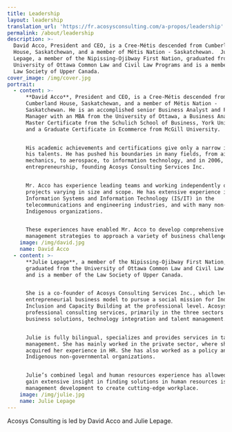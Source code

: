 ```yaml
---
title: Leadership
layout: leadership
translation_url: 'https://fr.acosysconsulting.com/a-propos/leadership'
permalink: /about/leadership
description: >-
  David Acco, President and CEO, is a Cree-Métis descended from Cumberland
  House, Saskatchewan, and a member of Métis Nation - Saskatchewan.  Julie
  Lepage, a member of the Nipissing-Ojibway First Nation, graduated from the
  University of Ottawa Common Law and Civil Law Programs and is a member of the
  Law Society of Upper Canada.
cover_image: /img/cover.jpg
portrait:
  - content: >-
      **David Acco**, President and CEO, is a Cree-Métis descended from
      Cumberland House, Saskatchewan, and a member of Métis Nation -
      Saskatchewan. He is an accomplished senior Business Analyst and Project
      Manager with an MBA from the University of Ottawa, a Business Analysis
      Master Certificate from the Schulich School of Business, York University,
      and a Graduate Certificate in Ecommerce from McGill University.


      His academic achievements and certifications give only a narrow idea of
      his talents. He has pushed his boundaries in many fields, from aircraft
      mechanics, to aerospace, to information technology, and in 2006, to social
      entrepreneurship, founding Acosys Consulting Services Inc.


      Mr. Acco has experience leading teams and working independently on
      projects varying in size and scope. He has extensive experience in
      Information Systems and Information Technology (IS/IT) in the
      telecommunications and engineering industries, and with many non-profit
      Indigenous organizations.


      These experiences have enabled Mr. Acco to develop comprehensive
      management strategies to approach a variety of business challenges.
    image: /img/david.jpg
    name: David Acco
  - content: >-
      **Julie Lepage**, a member of the Nipissing-Ojibway First Nation,
      graduated from the University of Ottawa Common Law and Civil Law Programs
      and is a member of the Law Society of Upper Canada.


      She is a co-founder of Acosys Consulting Services Inc., which leverages an
      entrepreneurial business model to pursue a social mission for Indigenous
      Inclusion and Capacity Building at the professional level. Acosys provides
      professional consulting services, primarily in the three sectors of
      business solutions, technology integration and talent management.


      Julie is fully bilingual, specializes and provides services in talent
      management. She has mainly worked in the private sector, where she
      acquired her experience in HR. She has also worked as a policy analyst for
      Indigenous non-governmental organizations.


      Julie’s combined legal and human resources experience has allowed her to
      gain extensive insight in finding solutions in human resources issues and
      management development to create cutting-edge workplace.
    image: /img/julie.jpg
    name: Julie Lepage
---
```

Acosys Consulting is led by David Acco and Julie Lepage.
